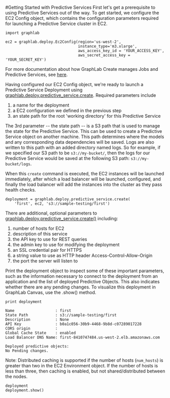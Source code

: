#Getting Started with Predictive Services
First let's get a prerequisite to using Predictive Services out of the way. To
get started, we configure the EC2 Config object, which contains the
configuration parameters required for launching a Predictive Service cluster in
EC2.

```no-highlight
import graphlab

ec2 = graphlab.deploy.Ec2Config(region='us-west-2',
                                instance_type='m3.xlarge',
                                aws_access_key_id = 'YOUR_ACCESS_KEY',
                                aws_secret_access_key = 'YOUR_SECRET_KEY')
```

For more documentation about how GraphLab Create manages Jobs and Predictive
Services, see
[here](https://dato.com/products/create/docs/graphlab.deploy.html#predictive-services).

Having configured our EC2 Config object, we're ready to launch a Predictive
Service Deployment using
[graphlab.deploy.predictive_service.create](https://dato.com/products/create/docs/generated/graphlab.deploy.predictive_service.create.html#graphlab.deploy.predictive_service.create).
Required parameters include

1. a name for the deployment
2. a EC2 configuration we defined in the previous step
3. an state path for the root 'working directory' for this Predictive Service

The 3rd parameter -- the state path -- is a S3 path that is used to manage the
state for the Predictive Service. This can be used to create a Predictive Service
object on another machine. This path determines where the models and any
corresponding data dependencies will be saved. Logs are also written to this
path with an added directory named logs.
So for example, if we specified our S3 path to be
`s3://my-bucket/`, then the logs for our Predictive Service would be
saved at the following S3 path: `s3://my-bucket/logs`.

When this `create` command is executed, the EC2 instances will be launched
immediately, after which a load balancer will be launched, configured, and
finally the load balancer will add the instances into the cluster as they pass
health checks.

```no-highlight
deployment = graphlab.deploy.predictive_service.create(
    'first', ec2, 's3://sample-testing/first')
```

There are additional, optional parameters to
[graphlab.deploy.predictive_service.create()](https://dato.com/products/create/docs/generated/graphlab.deploy.predictive_service.create.html#graphlab.deploy.predictive_service.create)
including:

1. number of hosts for EC2
2. description of this service
3. the API key to use for REST queries
4. the admin key to use for modifying the deployment
5. an SSL credential pair for HTTPS
6. a string value to use as HTTP header Access-Control-Allow-Origin
7. the port the server will listen to

Print the deployment object to inspect some of these important parameters, such
as the information necessary to connect to the deployment from an application
and the list of deployed Predictive Objects. This also indicates whether there
are any pending changes. To visualize this deployment in GraphLab Canvas, use
the .show() method.

```no-highlight
print deployment
```

```
Name                  : first
State Path            : s3://sample-testing/first
Description           : None
API Key               : b0a1c056-30b9-4468-9b8d-c07289017228
CORS origin           : 
Global Cache State    : enabled
Load Balancer DNS Name: first-8410747484.us-west-2.elb.amazonaws.com

Deployed predictive objects:
No Pending changes.
```

Note: Distributed caching is supported if the number of hosts (`num_hosts`) is
greater than two in the EC2 Environment object. If the number of hosts is less
than three, then caching is enabled, but not shared/distributed between the 
nodes.

```no-highlight
deployment
deployment.show()
```

